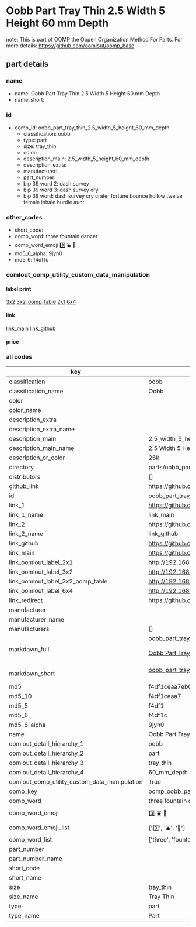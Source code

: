 # Oobb Part Tray Thin 2.5 Width 5 Height 60 mm Depth  

note: This is part of OOMP the Oopen Organization Method For Parts. For more details: https://github.com/oomlout/oomp_base

##  part details
  







### name
* name: Oobb Part Tray Thin 2.5 Width 5 Height 60 mm Depth
* name_short: 
### id
* oomp_id: oobb_part_tray_thin_2.5_width_5_height_60_mm_depth
  * classification: oobb
  * type: part
  * size: tray_thin
  * color: 
  * description_main: 2.5_width_5_height_60_mm_depth
  * description_extra: 
  * manufacturer: 
  * part_number: 
  * bip 39 word 2: dash survey
  * bip 39 word 3: dash survey cry
  * bip 39 word: dash survey cry crater fortune bounce hollow twelve female inhale hurdle aunt

### other_codes
* short_code: 
* oomp_word: three fountain dancer
* oomp_word_emoji :three: :fountain: :dancer:
* md5_6_alpha: 9jyn0
* md5_6: f4df1c






### oomlout_oomp_utility_custom_data_manipulation
#### label print
[3x2](http://192.168.1.245:1112/?label=oomp%209jyn0)
[3x2_oomp_table](http://192.168.1.108:1112/?label=oomp%209jyn0)
[2x1](http://192.168.1.242:1112/?label=oomp%209jyn0)
[6x4](http://192.168.1.55:1112/?label=oomp%209jyn0)    

#### link

[link_main](https://github.com/oomlout/oomlout_oomp_version_1_messy/tree/main/parts/oobb_part_tray_thin_2.5_width_5_height_60_mm_depth) [link_github](https://github.com/oomlout/oomlout_oomp_version_1_messy/tree/main/parts/oobb_part_tray_thin_2.5_width_5_height_60_mm_depth)                             

#### price







### all codes 
| key | value |  
| --- | --- |  
| classification | oobb |  
| classification_name | Oobb |  
| color |  |  
| color_name |  |  
| description_extra |  |  
| description_extra_name |  |  
| description_main | 2.5_width_5_height_60_mm_depth |  
| description_main_name | 2.5 Width 5 Height 60 mm Depth |  
| description_or_color | 26k |  
| directory | parts/oobb_part_tray_thin_2.5_width_5_height_60_mm_depth |  
| distributors | [] |  
| github_link | https://github.com/oomlout/oomlout_oomp_part_src/tree/main/parts/oobb_part_tray_thin_2.5_width_5_height_60_mm_depth |  
| id | oobb_part_tray_thin_2.5_width_5_height_60_mm_depth |  
| link_1 | https://github.com/oomlout/oomlout_oomp_version_1_messy/tree/main/parts/oobb_part_tray_thin_2.5_width_5_height_60_mm_depth |  
| link_1_name | link_main |  
| link_2 | https://github.com/oomlout/oomlout_oomp_version_1_messy/tree/main/parts/oobb_part_tray_thin_2.5_width_5_height_60_mm_depth |  
| link_2_name | link_github |  
| link_github | https://github.com/oomlout/oomlout_oomp_version_1_messy/tree/main/parts/oobb_part_tray_thin_2.5_width_5_height_60_mm_depth |  
| link_main | https://github.com/oomlout/oomlout_oomp_version_1_messy/tree/main/parts/oobb_part_tray_thin_2.5_width_5_height_60_mm_depth |  
| link_oomlout_label_2x1 | http://192.168.1.242:1112/?label=oomp%209jyn0 |  
| link_oomlout_label_3x2 | http://192.168.1.245:1112/?label=oomp%209jyn0 |  
| link_oomlout_label_3x2_oomp_table | http://192.168.1.108:1112/?label=oomp%209jyn0 |  
| link_oomlout_label_6x4 | http://192.168.1.55:1112/?label=oomp%209jyn0 |  
| link_redirect | https://github.com/oomlout/oomlout_oomp_version_1_messy/tree/main/parts/oobb_part_tray_thin_2.5_width_5_height_60_mm_depth |  
| manufacturer |  |  
| manufacturer_name |  |  
| manufacturers | [] |  
| markdown_full | [oobb_part_tray_thin_2.5_width_5_height_60_mm_depth](none)<br>[](none)<br>[Oobb Part Tray Thin 2.5 Width 5 Height 60 Mm Depth](none)<br><br> |  
| markdown_short | [oobb_part_tray_thin_2.5_width_5_height_60_mm_depth](none)<br><br> |  
| md5 | f4df1ceaa7eb0d9c69adc3286a76a9bd |  
| md5_10 | f4df1ceaa7 |  
| md5_5 | f4df1 |  
| md5_6 | f4df1c |  
| md5_6_alpha | 9jyn0 |  
| name | Oobb Part Tray Thin 2.5 Width 5 Height 60 mm Depth |  
| oomlout_detail_hierarchy_1 | oobb |  
| oomlout_detail_hierarchy_2 | part |  
| oomlout_detail_hierarchy_3 | tray_thin |  
| oomlout_detail_hierarchy_4 | 60_mm_depth |  
| oomlout_oomp_utility_custom_data_manipulation | True |  
| oomp_key | oomp_oobb_part_tray_thin_2.5_width_5_height_60_mm_depth |  
| oomp_word | three fountain dancer |  
| oomp_word_emoji | :three: :fountain: :dancer: |  
| oomp_word_emoji_list | [':three:', ':fountain:', ':dancer:'] |  
| oomp_word_list | ['three', 'fountain', 'dancer'] |  
| part_number |  |  
| part_number_name |  |  
| short_code |  |  
| short_name |  |  
| size | tray_thin |  
| size_name | Tray Thin |  
| type | part |  
| type_name | Part |  
